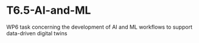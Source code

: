# T6.5-AI-and-ML
WP6 task concerning the development of AI and ML workflows to support data-driven digital twins
